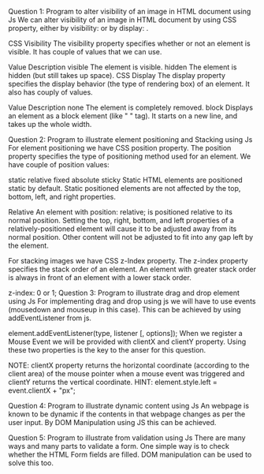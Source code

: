 Question 1: Program to alter visibility of an image in HTML document using Js We can alter visibility of an image in HTML document by using CSS property, either by visibility: or by display: .

CSS Visibility The visibility property specifies whether or not an element is visible. It has couple of values that we can use.

Value Description visible The element is visible. hidden The element is hidden (but still takes up space). CSS Display The display property specifies the display behavior (the type of rendering box) of an element. It also has couply of values.

Value Description none The element is completely removed. block Displays an element as a block element (like " " tag). It starts on a new line, and takes up the whole width.

Question 2: Program to illustrate element positioning and Stacking using Js For element positioning we have CSS position property. The position property specifies the type of positioning method used for an element. We have couple of position values:

static relative fixed absolute sticky Static HTML elements are positioned static by default. Static positioned elements are not affected by the top, bottom, left, and right properties.

Relative An element with position: relative; is positioned relative to its normal position. Setting the top, right, bottom, and left properties of a relatively-positioned element will cause it to be adjusted away from its normal position. Other content will not be adjusted to fit into any gap left by the element.

For stacking images we have CSS z-Index property. The z-index property specifies the stack order of an element. An element with greater stack order is always in front of an element with a lower stack order.

z-index: 0 or 1; Question 3: Program to illustrate drag and drop element using Js For implementing drag and drop using js we will have to use events (mousedown and mouseup in this case). This can be achieved by using addEventListener from js.

element.addEventListener(type, listener [, options]); When we register a Mouse Event we will be provided with clientX and clientY property. Using these two properties is the key to the anser for this question.

NOTE: clientX property returns the horizontal coordinate (according to the client area) of the mouse pointer when a mouse event was triggered and clientY returns the vertical coordinate. HINT: element.style.left = event.clientX + "px";

Question 4: Program to illustrate dynamic content using Js An webpage is known to be dynamic if the contents in that webpage changes as per the user input. By DOM Manipulation using JS this can be achieved.

Question 5: Program to illustrate from validation using Js There are many ways and many parts to validate a form. One simple way is to check whether the HTML Form fields are filled. DOM manipulation can be used to solve this too.
